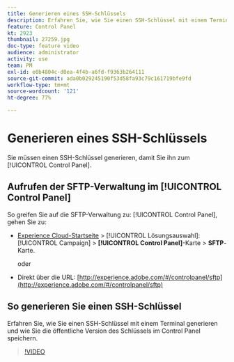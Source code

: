 ```yaml
---
title: Generieren eines SSH-Schlüssels
description: Erfahren Sie, wie Sie einen SSH-Schlüssel mit einem Terminal generieren und wie Sie die öffentliche Version des Schlüssels im Control Panel speichern.
feature: Control Panel
kt: 2923
thumbnail: 27259.jpg
doc-type: feature video
audience: administrator
activity: use
team: PM
exl-id: e0b4804c-d0ea-4f4b-a6fd-f9363b264111
source-git-commit: ada0b029245190f53d58fa93c79c161719bfe9fd
workflow-type: tm+mt
source-wordcount: '121'
ht-degree: 77%

---
```


# Generieren eines SSH-Schlüssels

Sie müssen einen SSH-Schlüssel generieren, damit Sie ihn zum [!UICONTROL Control Panel].

## Aufrufen der SFTP-Verwaltung im [!UICONTROL Control Panel]

So greifen Sie auf die SFTP-Verwaltung zu: [!UICONTROL Control Panel], gehen Sie zu:

* [Experience Cloud-Startseite](https://experience.adobe.com/#/home) > [!UICONTROL Lösungsauswahl]: [!UICONTROL Campaign] > **[!UICONTROL Control Panel]**-Karte > **SFTP**-Karte.

   oder
* Direkt über die URL: [http://experience.adobe.com/#/controlpanel/sftp](http://experience.adobe.com/#/controlpanel/sftp)

## So generieren Sie einen SSH-Schlüssel

Erfahren Sie, wie Sie einen SSH-Schlüssel mit einem Terminal generieren und wie Sie die öffentliche Version des Schlüssels im Control Panel speichern.

>[!VIDEO](https://video.tv.adobe.com/v/27259?quality=12)
